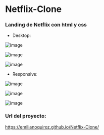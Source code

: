 # Netflix-Clone

### Landing de Netflix con html y css

- Desktop:

![image](https://user-images.githubusercontent.com/78452543/217567977-f5bb82fa-bfbb-49ee-a525-2e3276cd710f.png)

![image](https://user-images.githubusercontent.com/78452543/217568086-095b99c6-c26d-4b0a-9a8d-0a5fcc70c0b2.png)

![image](https://user-images.githubusercontent.com/78452543/217568141-a2790780-4469-4269-82e7-6486e81e2ee5.png)

- Responsive: 

![image](https://user-images.githubusercontent.com/78452543/217568275-bf8c4b77-6bcc-4f4d-8c83-b651364f8a79.png)

![image](https://user-images.githubusercontent.com/78452543/217568342-53700a73-24a7-4f31-82df-fd543ddcd118.png)

![image](https://user-images.githubusercontent.com/78452543/217568421-84f317e5-4c9e-4390-8829-3d8f4312dea0.png)

### Url del proyecto:
https://emilianoquiroz.github.io/Netflix-Clone/

